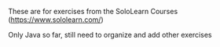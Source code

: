 These are for exercises from the SoloLearn Courses (https://www.sololearn.com/)

Only Java so far, still need to organize and add other exercises
